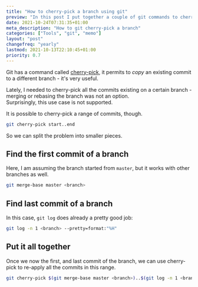 ```yaml
---
title: "How to cherry-pick a branch using git"
preview: "In this post I put together a couple of git commands to cherry-pick all commits from a given branch."
date: 2021-10-24T07:31:35+01:00
meta_description: "How to git cherry-pick a branch"
categories: ["Tools", "git", "memo"]
layout: "post"
changefreq: "yearly"
lastmod: 2021-10-13T22:10:45+01:00
priority: 0.7
---
```


Git has a command called [cherry-pick](https://git-scm.com/docs/git-cherry-pick), it permits to *copy* an existing commit to a different branch - it's very useful.

Lately, I needed to cherry-pick all the commits existing on a certain branch - merging or rebasing the branch was not an option.\
Surprisingly, this use case is not supported.

It is possible to cherry-pick a range of commits, though.

```bash
git cherry-pick start..end
```

So we can split the problem into smaller pieces.

## Find the first commit of a branch

Here, I am assuming the branch started from `master`, but it works with other branches as well.

```bash
git merge-base master <branch>
```

## Find last commit of a branch

In this case, `git log` does already a pretty good job:

```bash
git log -n 1 <branch> --pretty=format:"%H"
```

## Put it all together

Once we now the first, and last commit of the branch, we can use cherry-pick to re-apply all the commits in this range.

```bash
git cherry-pick $(git merge-base master <branch>)..$(git log -n 1 <branch> --pretty=format:"%H")
```
